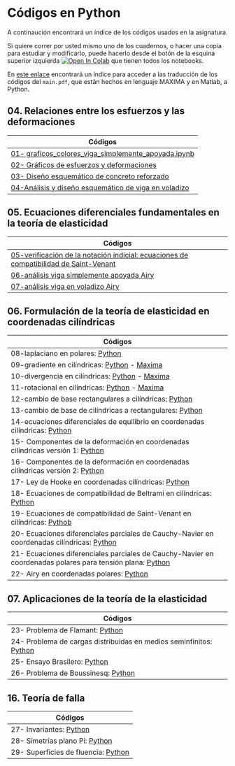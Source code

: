 # Códigos en Python

A continaución encontrará un índice de los códigos usados en la asignatura.

Si quiere correr por usted mismo uno de los cuadernos, o hacer una copia para estudiar y modificarlo, puede hacerlo desde el botón de la esquina superior izquierda <a href="https://colab.research.google.com/?hl=es" target="_parent"><img src="https://colab.research.google.com/assets/colab-badge.svg" alt="Open In Colab"/></a> que tienen todos los notebooks.

En [este enlace](https://github.com/jnramirezg/medio_continuo/tree/main/codigo) encontrará un índice para acceder a las traducción de los códigos del ```main.pdf```, que están hechos en lenguaje MAXIMA y en Matlab, a Python.

## 04. Relaciones entre los esfuerzos y las deformaciones
| Códigos                                                                             | 
|---                                                                                  |                                       
|[01- graficos_colores_viga_simplemente_apoyada.ipynb](https://github.com/diegoandresalvarez/solidos/blob/master/codigo/04_ley_de_Hooke/4.08.3_ejemplo_2D_a_3D_deformacion_plana.ipynb)              |
|[02- Gráficos de esfuerzos y deformaciones](https://github.com/diegoandresalvarez/solidos/blob/master/codigo/04_ley_de_Hooke/4.09_graficos_colores_viga_simplemente_apoyada.ipynb)|
|[03- Diseño esquemático de concreto reforzado](https://github.com/jnramirezg/medio_continuo/blob/main/codigo/03_diseno_esquematico_concreto_reforzado.ipynb)
|[04-Análisis y diseño esquemático de viga en voladizo](https://github.com/jnramirezg/medio_continuo/blob/main/codigo/04-modelo_viga_voladizo.ipynb)|

## 05. Ecuaciones diferenciales fundamentales en la teoría de elasticidad
| Códigos                                                                             | 
|---                                                                                  |     
|[05-verificación de la notación indicial: ecuaciones de compatibilidad de Saint-Venant](https://github.com/diegoandresalvarez/solidos/blob/master/codigo/05_ec_diferenciales_solidos/5.02_ecuaciones_Saint_Venant.ipynb)|
|[06-análisis viga simplemente apoyada Airy](https://github.com/diegoandresalvarez/solidos/blob/master/codigo/05_ec_diferenciales_solidos/5.07_viga_simplemente_apoyada_Airy.ipynb)|
|[07-análisis viga en voladizo Airy](https://github.com/diegoandresalvarez/solidos/blob/master/codigo/05_ec_diferenciales_solidos/5.15_ejer_10_viga_en_voladizo_Airy.ipynb)|

## 06. Formulación de la teoría de elasticidad en coordenadas cilíndricas
| Códigos                                                                             | 
|---                                                                                  |
|08-laplaciano en polares: [Python](https://github.com/diegoandresalvarez/solidos/blob/master/codigo/06_cilindricas/6.01_laplaciano.ipynb)|
|09-gradiente en cilíndricas: [Python](https://github.com/diegoandresalvarez/solidos/blob/master/codigo/06_cilindricas/6.03.1_gradiente.ipynb) - [Maxima](https://github.com/diegoandresalvarez/solidos/blob/master/archivos/codigo/cap_06/6.03.1_gradiente.mac)|
|10-divergencia en cilíndricas: [Python](https://github.com/diegoandresalvarez/solidos/blob/master/codigo/06_cilindricas/6.03.3_divergencia.ipynb) - [Maxima](https://github.com/diegoandresalvarez/solidos/blob/master/archivos/codigo/cap_06/6.03.3_divergencia.mac)|
|11-rotacional en cilíndricas: [Python](https://github.com/diegoandresalvarez/solidos/blob/master/codigo/06_cilindricas/6.03.4_rotacional.ipynb) - [Maxima](https://github.com/diegoandresalvarez/solidos/blob/master/archivos/codigo/cap_06/6.03.4_rotacional.mac)|
|12-cambio de base rectangulares a cilíndricas: [Python](https://github.com/diegoandresalvarez/solidos/blob/master/codigo/06_cilindricas/6.04_cambio_de_base_cil_a_rect.ipynb)|
|13-cambio de base de cilíndricas a rectangulares: [Python](https://github.com/diegoandresalvarez/solidos/blob/master/codigo/06_cilindricas/6.04_cambio_de_base_rect_a_cil.ipynb)|
|14-ecuaciones diferenciales de equilibrio en coordenadas cilíndricas: [Python](https://github.com/diegoandresalvarez/solidos/blob/master/codigo/06_cilindricas/6.05_ec_dif_de_equilibrio.ipynb)|
|15- Componentes de la deformación en coordenadas cilíndricas versión 1: [Python](https://github.com/diegoandresalvarez/solidos/blob/master/codigo/06_cilindricas/6.07_deformaciones_cil_ver1.ipynb)|
|16- Componentes de la deformación en coordenadas cilíndricas versión 2: [Python](https://github.com/diegoandresalvarez/solidos/blob/master/codigo/06_cilindricas/6.07_deformaciones_cil_ver2.ipynb)|
|17- Ley de Hooke en coordenadas cilíndricas: [Python](https://github.com/diegoandresalvarez/solidos/blob/master/codigo/06_cilindricas/6.10_ley_de_Hooke.ipynb)|
|18- Ecuaciones de compatibilidad de Beltrami en cilíndricas: [Python](https://github.com/diegoandresalvarez/solidos/blob/master/codigo/06_cilindricas/6.12.1_Beltrami_cilindricas.ipynb)|
|19- Ecuaciones de compatibilidad de Saint-Venant en cilíndricas: [Pythob](https://github.com/diegoandresalvarez/solidos/blob/master/codigo/06_cilindricas/6.12.1_Saint_Venant_cilindricas.ipynb)|
|20- Ecuaciones diferenciales parciales de Cauchy-Navier en coordenadas cilíndricas: [Python](https://github.com/diegoandresalvarez/solidos/blob/master/codigo/06_cilindricas/6.13_Cauchy_Navier_cilindricas.ipynb)|
|21- Ecuaciones diferenciales parciales de Cauchy-Navier en coordenadas polares para tensión plana: [Python](https://github.com/diegoandresalvarez/solidos/blob/master/codigo/06_cilindricas/6.13_Cauchy_Navier_polares_TP.ipynb)|
|22- Airy en coordenadas polares: [Python](https://github.com/diegoandresalvarez/solidos/blob/master/codigo/06_cilindricas/6.14.1_Airy.ipynb)|


## 07. Aplicaciones de la teoría de la elasticidad
| Códigos                                                                             | 
|---                                                                                  |     
|23- Problema de Flamant: [Python](https://github.com/diegoandresalvarez/solidos/blob/master/codigo/07_aplicaciones_polares/7.3_Flamant.ipynb)|
|24- Problema de cargas distribuidas en medios seminfinitos: [Python](https://github.com/diegoandresalvarez/solidos/blob/master/codigo/07_aplicaciones_polares/7.4_cargas_distr_medios_semiinfinitos.ipynb)|
|25- Ensayo Brasilero: [Python](https://github.com/diegoandresalvarez/solidos/blob/master/codigo/07_aplicaciones_polares/7.5_ensayo_brasilero.ipynb)|
|26- Problema de Boussinesq: [Python](https://github.com/diegoandresalvarez/solidos/blob/master/codigo/07_aplicaciones_polares/7.6_Boussinesq.ipynb)|

## 16. Teoría de falla
| Códigos                                                                             | 
|---                                                                                  |     
|27- Invariantes: [Python](https://github.com/diegoandresalvarez/solidos/blob/master/codigo/16_teorias_falla/16.01_invariantes.ipynb)|
|28- Simetrías plano Pi: [Python](https://github.com/diegoandresalvarez/solidos/blob/master/codigo/16_teorias_falla/16.03.2_simetrias_plano_pi.ipynb)|
|29- Superficies de fluencia: [Python](https://github.com/diegoandresalvarez/solidos/blob/master/codigo/16_teorias_falla/16.07.5_superficies_de_fluencia.ipynb)|
